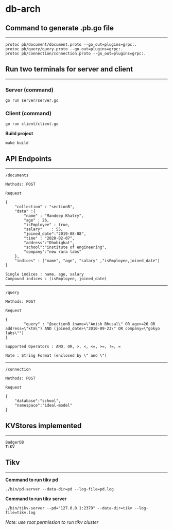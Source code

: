 # db-arch

## Command to generate .pb.go file
---
```
protoc pb/document/document.proto --go_out=plugins=grpc:.
protoc pb/query/query.proto --go_out=plugins=grpc:.
protoc pb/connection/connection.proto --go_out=plugins=grpc:.

```

## Run two terminals for server and client
---

### Server (command)
```
go run server/server.go

```

### Client (command)
```
go run client/client.go

```


**Build project**
```
make build 
```

## API Endpoints
-----
```/documents```  
``` 
Methods: POST

Request

{
	"collection" : "sectionB",
	"data" :{
		"name" : "Mandeep Khatry",
		"age" : 26,
		"isEmployee" : true,
		"salary"	: 55,
		"joined_date":"2019-08-08",
		"time" : "2020-02-07",
		"address":"Dhobighat",
		"school":"institute of engineering",
		"company":"new rara labs"
	},
	"indices" : ["name", "age", "salary" ,"isEmployee,joined_date"]
}

Single indices : name, age, salary
Compound indices : (isEmployee, joined_date)
```
-----
```/query```  
``` 
Methods: POST

Request

{
		"query" : "@sectionB (name=\"Anish Bhusal\" OR age>=26 OR address=\"ktm\") AND (joined_date>\"2010-09-23\" OR company=\"gokyo labs\"")
}

Supported Operators : AND, OR, >, <, <=, >=, !=, =

Note : String Format (enclosed by \" and \")
```

-----
```/connection```  
``` 
Methods: POST

Request

{
	"database":"school",
	"namespace":"ideal-model"
}

```

## KVStores implemented
---
```
BadgerDB
TiKV
```


## Tikv

----

**Command to run tikv pd**
```
./bin/pd-server --data-dir=pd --log-file=pd.log
```

**Command to run tikv server**
```
./bin/tikv-server --pd="127.0.0.1:2379" --data-dir=tikv --log-file=tikv.log
```


*Note: use root permission to run tikv cluster*
